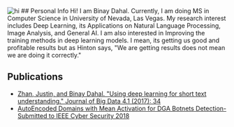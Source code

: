 <img src="binays.github.io/20170820_112931.jpg" alt="hi" class="inline"/>
## Personal Info
Hi! I am Binay Dahal. Currently, I am doing MS in Computer Science in University of Nevada, Las Vegas. My research interest includes Deep Learning, its Applications on Natural Language Processing, Image Analysis, and General AI. I am also interested in Improving the training methods in deep learning models. I mean, its getting us good and profitable results but as Hinton says, "We are getting results does not mean we are doing it correctly." 

## Publications
- <a href="https://journalofbigdata.springeropen.com/track/pdf/10.1186/s40537-017-0095-2?site=journalofbigdata.springeropen.com"> Zhan, Justin, and Binay Dahal. "Using deep learning for short text understanding." Journal of Big Data 4.1 (2017): 34</a>
- <a href="binays.github.io/DGADomainsDetection.pdf">AutoEncoded Domains with Mean Activation for DGA Botnets Detection-Submitted to IEEE Cyber Security 2018</a>

